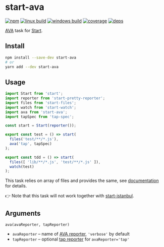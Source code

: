 # start-ava

[![npm](https://img.shields.io/npm/v/start-ava.svg?style=flat-square)](https://www.npmjs.com/package/start-ava)
[![linux build](https://img.shields.io/travis/start-runner/ava/master.svg?label=linux&style=flat-square)](https://travis-ci.org/start-runner/ava)
[![windows build](https://img.shields.io/appveyor/ci/start-runner/ava/master.svg?label=windows&style=flat-square)](https://ci.appveyor.com/project/start-runner/ava)
[![coverage](https://img.shields.io/codecov/c/github/start-runner/ava/master.svg?style=flat-square)](https://codecov.io/github/start-runner/ava)
[![deps](https://img.shields.io/gemnasium/start-runner/ava.svg?style=flat-square)](https://gemnasium.com/start-runner/ava)

[AVA](https://github.com/avajs/ava) task for [Start](https://github.com/start-runner/start).

## Install

```sh
npm install --save-dev start-ava
# or
yarn add --dev start-ava
```

## Usage

```js
import Start from 'start';
import reporter from 'start-pretty-reporter';
import files from 'start-files';
import watch from 'start-watch';
import ava from 'start-ava';
import tapSpec from 'tap-spec';

const start = Start(reporter());

export const test = () => start(
  files('test/**/*.js'),
  ava('tap', tapSpec)
);

export const tdd = () => start(
  files([ 'lib/**/*.js', 'test/**/*.js' ]),
  watch(test)
);
```

This task relies on array of files and provides the same, see [documentation](https://github.com/start-runner/start#readme) for details.

:point_right: Note that this task will not work together with [start-istanbul](https://github.com/start-runner/istanbul).

## Arguments

`ava(avaReporter, tapReporter)`

* `avaReporter` – name of [AVA reporter](https://github.com/sindresorhus/ava/tree/master/lib/reporters), `'verbose'` by default
* `tapReporter` – optional [tap reporter](https://github.com/substack/tape/#pretty-reporters) for `avaReporter='tap'`
